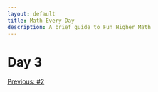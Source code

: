 ```yaml
---
layout: default
title: Math Every Day
description: A brief guide to Fun Higher Math
---
```

# Day 3
<div class="day-nav-wrapper">
  <a href="./day2.html" class="day-nav__link">Previous: #2</a>
</div>
